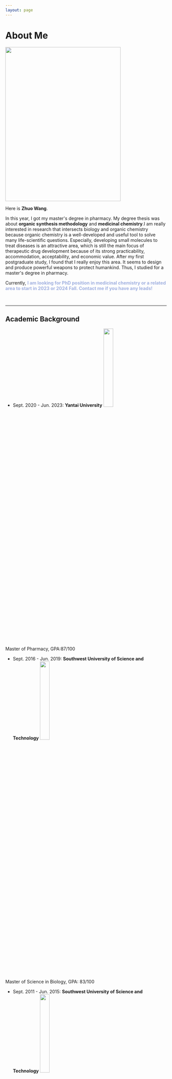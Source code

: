 ```yaml
---
layout: page
---
```


# About Me
<img src="https://jetw92.github.io/images/wz1(1).png" class="floatpic" width="360" height="480" />

<br>

Here is **Zhuo Wang**.

In this year, I got my master's degree in pharmacy. My degree thesis was about **organic synthesis methodology** and **medicinal chemistry**.I am really interested in research that intersects biology and organic chemistry because organic chemistry is a well-developed and useful tool to solve many life-scientific questions. Especially, developing small molecules to treat diseases is an attractive area, which is still the main focus of therapeutic drug development because of its strong practicability, accommodation, acceptability, and economic value. After my first postgraduate study, I found that I really enjoy this area. It seems to design and produce powerful weapons to protect humankind. Thus, I studied for a master's degree in pharmacy. 

Currently, **<font color='navyblue'> I am looking for PhD position in medicinal chemistry or a related area to start in 2023 or 2024 Fall. Contact me if you have any leads!</font>**

<br>

---

## Academic Background

- Sept. 2020 - Jun. 2023: **Yantai University**   <img src="https://jetw92.github.io/images/YTU.jpg" class="floatpic" width="25%" height="25%" />  
  
Master of  Pharmacy, GPA:87/100

- Sept. 2016 - Jun. 2019: **Southwest University of Science and Technology** <img src="https://jetw92.github.io/images/swust.png" class="floatpic" width="25%" height="25%" />  

Master of Science in Biology, GPA: 83/100

- Sept. 2011 - Jun. 2015: **Southwest University of Science and Technology** <img src="https://jetw92.github.io/images/swust.png" class="floatpic" width="25%" height="25%" />  

Bachelor of Engineering in Pharmaceutical Engineering, GPA: 75/100

<br>

---

## Research Interests

- Medcinal Chemistry
- Fluorescent Probes

My current research focuses on practical problems that artificial intelligence faces in real life. My interests are on the **Machine Learning** and its applications in **Industrial IoT**. In a word, advanced technologies like ML and IoT positively influence the life of everybody.  I wish to devote my talent to this meaningful cause and bring well-being to society.

<br>

---

## News and Updates

- **Sep 2023：** The scores of **TOFEL(IBT)** test for the first time was 87
